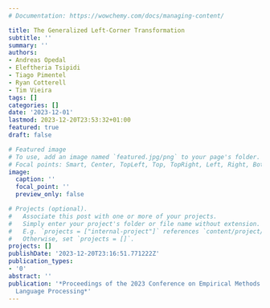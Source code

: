 ```yaml
---
# Documentation: https://wowchemy.com/docs/managing-content/

title: The Generalized Left-Corner Transformation
subtitle: ''
summary: ''
authors:
- Andreas Opedal
- Eleftheria Tsipidi
- Tiago Pimentel
- Ryan Cotterell
- Tim Vieira
tags: []
categories: []
date: '2023-12-01'
lastmod: 2023-12-20T23:53:32+01:00
featured: true
draft: false

# Featured image
# To use, add an image named `featured.jpg/png` to your page's folder.
# Focal points: Smart, Center, TopLeft, Top, TopRight, Left, Right, BottomLeft, Bottom, BottomRight.
image:
  caption: ''
  focal_point: ''
  preview_only: false

# Projects (optional).
#   Associate this post with one or more of your projects.
#   Simply enter your project's folder or file name without extension.
#   E.g. `projects = ["internal-project"]` references `content/project/deep-learning/index.md`.
#   Otherwise, set `projects = []`.
projects: []
publishDate: '2023-12-20T23:16:51.771222Z'
publication_types:
- '0'
abstract: ''
publication: '*Proceedings of the 2023 Conference on Empirical Methods in Natural
  Language Processing*'
---
```

